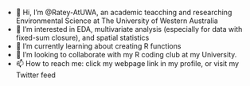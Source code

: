- 👋 Hi, I’m @Ratey-AtUWA, an academic teacching and researching Environmental Science at The University of Western Australia
- 👀 I’m interested in EDA, multivariate analysis (especially for data with fixed-sum closure), and spatial statistics
- 🌱 I’m currently learning about creating R functions
- 💞️ I’m looking to collaborate with my R coding club at my University.
- 📫 How to reach me: click my webpage link in my profile, or visit my Twitter feed

<!---
Ratey-AtUWA/Ratey-AtUWA is a ✨ special ✨ repository because its `README.md` (this file) appears on your GitHub profile.
You can click the Preview link to take a look at your changes.
--->
